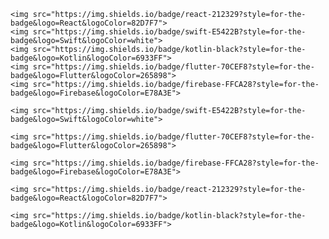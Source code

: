 

<p align="center">

    <img src="https://img.shields.io/badge/react-212329?style=for-the-badge&logo=React&logoColor=82D7F7">
    <img src="https://img.shields.io/badge/swift-E5422B?style=for-the-badge&logo=Swift&logoColor=white">
    <img src="https://img.shields.io/badge/kotlin-black?style=for-the-badge&logo=Kotlin&logoColor=6933FF">
    <img src="https://img.shields.io/badge/flutter-70CEF8?style=for-the-badge&logo=Flutter&logoColor=265898">
    <img src="https://img.shields.io/badge/firebase-FFCA28?style=for-the-badge&logo=Firebase&logoColor=E78A3E">
   
</p>



<p align="center">
    
    <img src="https://img.shields.io/badge/swift-E5422B?style=for-the-badge&logo=Swift&logoColor=white">
    
    <img src="https://img.shields.io/badge/flutter-70CEF8?style=for-the-badge&logo=Flutter&logoColor=265898">
    
    <img src="https://img.shields.io/badge/firebase-FFCA28?style=for-the-badge&logo=Firebase&logoColor=E78A3E">
    
    <img src="https://img.shields.io/badge/react-212329?style=for-the-badge&logo=React&logoColor=82D7F7">
    
    <img src="https://img.shields.io/badge/kotlin-black?style=for-the-badge&logo=Kotlin&logoColor=6933FF">
    
</p>

